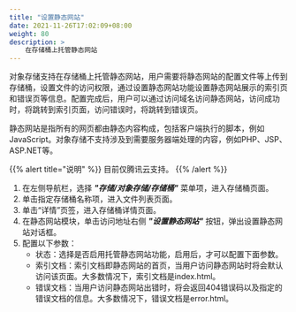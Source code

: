 ```yaml
---
title: "设置静态网站"
date: 2021-11-26T17:02:09+08:00
weight: 80
description: >
    在存储桶上托管静态网站
---
```


对象存储支持在存储桶上托管静态网站，用户需要将静态网站的配置文件等上传到存储桶，设置文件的访问权限，通过设置静态网站功能设置静态网站展示的索引页和错误页等信息。配置完成后，用户可以通过访问域名访问静态网站，访问成功时，将跳转到索引页面，访问错误时，将跳转到错误页。

静态网站是指所有的网页都由静态内容构成，包括客户端执行的脚本，例如JavaScript。对象存储不支持涉及到需要服务器端处理的内容，例如PHP、JSP、ASP.NET等。

{{% alert title="说明" %}}
目前仅腾讯云支持。
{{% /alert %}}

1. 在左侧导航栏，选择 **_"存储/对象存储/存储桶"_** 菜单项，进入存储桶页面。
2. 单击指定存储桶名称项，进入文件列表页面。
2. 单击“详情”页签，进入存储桶详情页面。
3. 在静态网站模块，单击访问地址右侧 **_"设置静态网站"_** 按钮，弹出设置静态网站对话框。
4. 配置以下参数：
    - 状态：选择是否启用托管静态网站功能，启用后，才可以配置下面参数。
    - 索引文档：索引文档即静态网站的首页，当用户访问静态网站时将会默认访问该页面。大多数情况下，索引文档是index.html。
    - 错误文档：当用户访问静态网站出错时，将会返回404错误码以及指定的错误文档的信息。大多数情况下，错误文档是error.html。